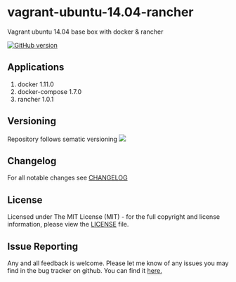 # vagrant-ubuntu-14.04-rancher
Vagrant ubuntu 14.04 base box with docker &amp; rancher

[![GitHub version](https://badge.fury.io/gh/cxtlabs%2Fvagrant-ubuntu-14.04-rancher.svg)](https://badge.fury.io/gh/cxtlabs%2Fvagrant-ubuntu-14.04-rancher)

## Applications
1. docker 1.11.0
1. docker-compose 1.7.0
1. rancher 1.0.1

## Versioning
Repository follows sematic versioning  [![](https://img.shields.io/badge/semver-2.0.0-green.svg)](http://semver.org)

## Changelog
For all notable changes see [CHANGELOG](https://github.com/cxtlabs/vagrant-ubuntu-14.04-rancher/blob/master/CHANGELOG.md)

## License
Licensed under The MIT License (MIT) - for the full copyright and license information, please view the [LICENSE](https://github.com/cxtlabs/vagrant-ubuntu-14.04-rancher/blob/master/LICENSE) file.

## Issue Reporting
Any and all feedback is welcome.  Please let me know of any issues you may find in the bug tracker on github. You can find it [here. ](https://github.com/cxtlabs/vagrant-ubuntu-14.04-rancher/issues)
